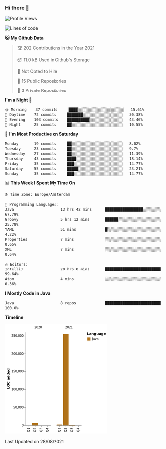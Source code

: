 ### Hi there 👋


<!--START_SECTION:waka-->
![Profile Views](http://img.shields.io/badge/Profile%20Views-0-blue)

![Lines of code](https://img.shields.io/badge/From%20Hello%20World%20I%27ve%20Written-264473%20lines%20of%20code-blue)

**🐱 My Github Data** 

> 🏆 202 Contributions in the Year 2021
 > 
> 📦 11.0 kB Used in Github's Storage 
 > 
> 🚫 Not Opted to Hire
 > 
> 📜 15 Public Repositories 
 > 
> 🔑 3 Private Repositories  
 > 
**I'm a Night 🦉** 

```text
🌞 Morning    37 commits     ████░░░░░░░░░░░░░░░░░░░░░   15.61% 
🌆 Daytime    72 commits     ███████░░░░░░░░░░░░░░░░░░   30.38% 
🌃 Evening    103 commits    ██████████░░░░░░░░░░░░░░░   43.46% 
🌙 Night      25 commits     ██░░░░░░░░░░░░░░░░░░░░░░░   10.55%

```
📅 **I'm Most Productive on Saturday** 

```text
Monday       19 commits     ██░░░░░░░░░░░░░░░░░░░░░░░   8.02% 
Tuesday      23 commits     ██░░░░░░░░░░░░░░░░░░░░░░░   9.7% 
Wednesday    27 commits     ██░░░░░░░░░░░░░░░░░░░░░░░   11.39% 
Thursday     43 commits     ████░░░░░░░░░░░░░░░░░░░░░   18.14% 
Friday       35 commits     ███░░░░░░░░░░░░░░░░░░░░░░   14.77% 
Saturday     55 commits     █████░░░░░░░░░░░░░░░░░░░░   23.21% 
Sunday       35 commits     ███░░░░░░░░░░░░░░░░░░░░░░   14.77%

```


📊 **This Week I Spent My Time On** 

```text
⌚︎ Time Zone: Europe/Amsterdam

💬 Programming Languages: 
Java                     13 hrs 42 mins      █████████████████░░░░░░░░   67.79% 
Groovy                   5 hrs 12 mins       ██████░░░░░░░░░░░░░░░░░░░   25.78% 
YAML                     51 mins             █░░░░░░░░░░░░░░░░░░░░░░░░   4.22% 
Properties               7 mins              ░░░░░░░░░░░░░░░░░░░░░░░░░   0.65% 
XML                      7 mins              ░░░░░░░░░░░░░░░░░░░░░░░░░   0.64%

🔥 Editors: 
IntelliJ                 20 hrs 8 mins       █████████████████████████   99.64% 
Atom                     4 mins              ░░░░░░░░░░░░░░░░░░░░░░░░░   0.36%

```

**I Mostly Code in Java** 

```text
Java                     8 repos             █████████████████████████   100.0%

```


**Timeline**

![Chart not found](https://raw.githubusercontent.com/powercasgamer/powercasgamer/master/charts/bar_graph.png) 


 Last Updated on 28/08/2021
<!--END_SECTION:waka-->
